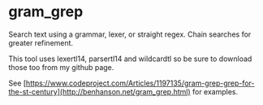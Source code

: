 # gram_grep
Search text using a grammar, lexer, or straight regex. Chain searches for greater refinement.

This tool uses lexertl14, parsertl14 and wildcardtl so be sure to download those too from my github page.

See [https://www.codeproject.com/Articles/1197135/gram-grep-grep-for-the-st-century](http://benhanson.net/gram_grep.html) for examples.
